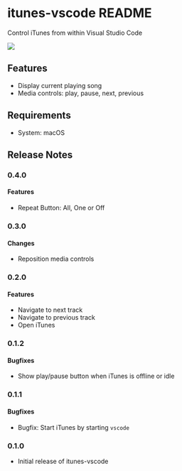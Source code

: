 # itunes-vscode README

Control iTunes from within Visual Studio Code

![](https://raw.githubusercontent.com/PsykoSoldi3r/vscode-itunes/master/images/screenshot-02.png)

## Features

* Display current playing song
* Media controls: play, pause, next, previous

## Requirements

* System: macOS

## Release Notes

### 0.4.0

#### Features

* Repeat Button: All, One or Off

### 0.3.0

#### Changes
* Reposition media controls

### 0.2.0

#### Features
* Navigate to next track
* Navigate to previous track
* Open iTunes

### 0.1.2

#### Bugfixes
* Show play/pause button when iTunes is offline or idle

### 0.1.1

#### Bugfixes
* Bugfix: Start iTunes by starting `vscode`

### 0.1.0

* Initial release of itunes-vscode